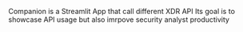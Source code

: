Companion is a Streamlit App that call different XDR API
Its goal is to showcase API usage but also imrpove security analyst productivity
